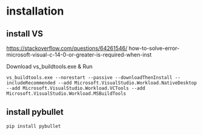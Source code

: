 # installation
## install VS
https://stackoverflow.com/questions/64261546/
how-to-solve-error-microsoft-visual-c-14-0-or-greater-is-required-when-inst

Download vs_buildtools.exe & Run

```
vs_buildtools.exe --norestart --passive --downloadThenInstall --includeRecommended --add Microsoft.VisualStudio.Workload.NativeDesktop --add Microsoft.VisualStudio.Workload.VCTools --add Microsoft.VisualStudio.Workload.MSBuildTools
```
## install pybullet

```
pip install pybullet
```
